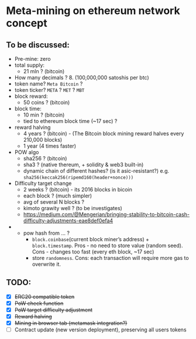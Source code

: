Meta-mining on ethereum network concept 
=======================================

To be discussed:
---------------

* Pre-mine: zero
* total supply: 
    * 21 mln ? (bitcoin)
* How many decimals ? 8. (100,000,000 satoshis per btc)
* token name? `Meta Bitcoin` ?
* token ticker? `META` ? `MET` ? `MBT`
* block reward: 
    * 50 coins ? (bitcoin)
* block time:
    * 10 min ? (bitcoin)
    * tied to ethereum block time (~17 sec) ?
* reward halving
    * 4 years ? (bitcoin) - (The Bitcoin block mining reward halves every 210,000 blocks)
    * 1 year (4 times faster)
* POW algo
    * sha256 ? (bitcoin)
    * sha3 ? (native thereum, + solidity & web3 built-in)
    * dynamic chain of different hashes? (is it asic-resistant?)  e.g. `sha256(keccak256(ripemd160(header+nonce)))`
* Difficulty target change
    * 2 weeks ? (bitcoin) - its 2016 blocks in bicoin
    * each block ? (much simpler)
    * avg of several N blocks ?
    * kimoto grawity well ? (to be investigates)
    * https://medium.com/@Mengerian/bringing-stability-to-bitcoin-cash-difficulty-adjustments-eae8def0efa4
* * pow hash from ... ?
    *  `block.coinbase`(current block miner’s address) + `block.timestamp`. Pros - no need to store value (random seed). Cons - changes too fast (every eth block, ~17 sec)
    *  store `randomness`. Cons: each transaction will require more gas to overwrite it.


TODO:
----

* [x] ~~ERC20 compatible token~~
* [x] ~~PoW check function~~
* [x] ~~PoW target difficulty adjustment~~
* [x] ~~Reward halving~~
* [x] ~~Mining in browser tab (metamask integration?)~~
* [ ] Contract update (new version deployment), preserving all users tokens
